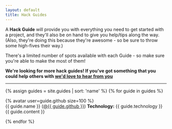 ```yaml
---
layout: default
title: Hack Guides
---
```


A **Hack Guide** will provide you with everything you need to get started with a project, and they'll also be on hand to give you help/tips along the way.  (Also, they're doing this because they're awesome - so be sure to throw some high-fives their way.)

There's a limited number of spots available with each Guide - so make sure you're able to make the most of them!

**We're looking for more hack guides! If you've got something that you could help others with [we'd love to hear from you](https://github.com/jsoxford/hack/issues/4)**

---

{% assign guides = site.guides | sort: 'name' %}
{% for guide in guides %}

<section class="guide">
  {% avatar user=guide.github size=100 %}

  <div class="details">
    <span class="name">{{ guide.name }}</span>
    <span class="github">(<a href="https://github.com/{{ guide.github }}">@{{ guide.github }}</a>)</span>
    <span class="technology"><strong>Technology:</strong> {{ guide.technology }}</span>
    <span class="content">{{ guide.content }}</span>
  </div>

</section>


{% endfor %}
